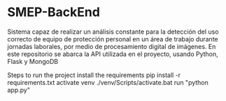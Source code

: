 # SMEP-BackEnd

Sistema capaz de realizar un análisis constante para la detección del uso correcto de equipo de protección personal en un área de trabajo durante jornadas laborales, por medio de procesamiento digital de imágenes. En este repositorio se abarca la API utilizada en el proyecto, usando Python, Flask y MongoDB

Steps to run the project
install the requirements pip install -r requirements.txt
activate venv ./venv/Scripts/activate.bat
run "python app.py"